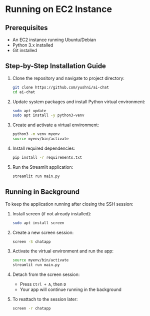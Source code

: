 # Running on EC2 Instance

## Prerequisites
- An EC2 instance running Ubuntu/Debian
- Python 3.x installed
- Git installed

## Step-by-Step Installation Guide

1. Clone the repository and navigate to project directory:
   ```bash
   git clone https://github.com/yushni/ai-chat
   cd ai-chat
   ```

2. Update system packages and install Python virtual environment:
   ```bash
   sudo apt update
   sudo apt install -y python3-venv
   ```

3. Create and activate a virtual environment:
   ```bash
   python3 -m venv myenv
   source myenv/bin/activate
   ```

4. Install required dependencies:
   ```bash
   pip install -r requirements.txt
   ```

5. Run the Streamlit application:
   ```bash
   streamlit run main.py
   ```

## Running in Background

To keep the application running after closing the SSH session:

1. Install screen (if not already installed):
   ```bash
   sudo apt install screen
   ```

2. Create a new screen session:
   ```bash
   screen -S chatapp
   ```

3. Activate the virtual environment and run the app:
   ```bash
   source myenv/bin/activate
   streamlit run main.py
   ```

4. Detach from the screen session:
   - Press `Ctrl + A`, then `D`
   - Your app will continue running in the background

5. To reattach to the session later:
   ```bash
   screen -r chatapp
   ```

